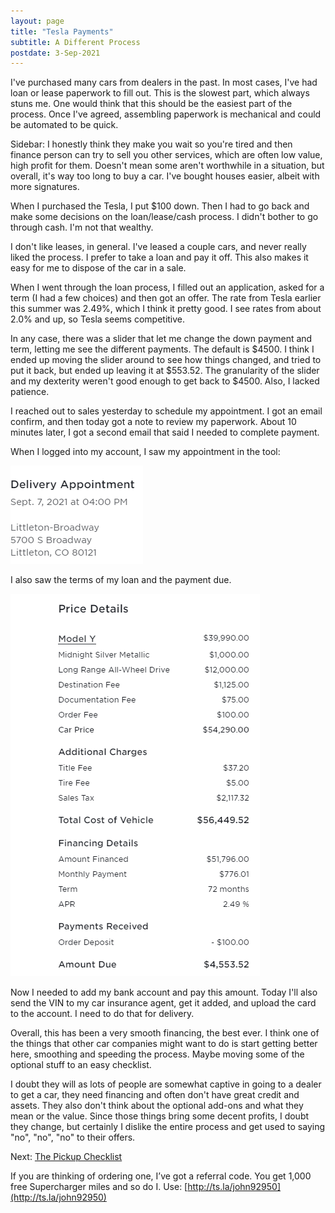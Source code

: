 ```yaml
---
layout: page
title: "Tesla Payments"
subtitle: A Different Process
postdate: 3-Sep-2021
---
```


I've purchased many cars from dealers in the past. In most cases, I've had loan or lease paperwork to fill out. This is the slowest part, which always stuns me. One would think that this should be the easiest part of the process. Once I've agreed, assembling paperwork is mechanical and could be automated to be quick.

Sidebar: I honestly think they make you wait so you're tired and then finance person can try to sell you other services, which are often low value, high profit for them. Doesn't mean some aren't worthwhile in a situation, but overall, it's way too long to buy a car. I've bought houses easier, albeit with more signatures.

When I purchased the Tesla, I put $100 down. Then I had to go back and make some decisions on the loan/lease/cash process. I didn't bother to go through cash. I'm not that wealthy.

I don't like leases, in general. I've leased a couple cars, and never really liked the process. I prefer to take a loan and pay it off. This also makes it easy for me to dispose of the car in a sale. 

When I went through the loan process, I filled out an application, asked for a term (I had a few choices) and then got an offer. The rate from Tesla earlier this summer was 2.49%, which I think it pretty good. I see rates from about 2.0% and up, so Tesla seems competitive.

In any case, there was a slider that let me change the down payment and term, letting me see the different payments. The default is $4500. I think I ended up moving the slider around to see how things changed, and tried to put it back, but ended up leaving it at $553.52. The granularity of the slider and my dexterity weren't good enough to get back to $4500. Also, I lacked patience.

I reached out to sales yesterday to schedule my appointment. I got an email confirm, and then today got a note to review my paperwork. About 10 minutes later, I got a second email that said I needed to complete payment.

When I logged into my account, I saw my appointment in the tool: 

![Pickup appointment](/assets/img/cars/Tesla_appt.png)

I also saw the terms of my loan and the payment due.

![Final payment terms](/assets/img/cars/Tesla_terms.png)

Now I needed to add my bank account and pay this amount. Today I'll also send the VIN to my car insurance agent, get it added, and upload the card to the account. I need to do that for delivery.

Overall, this has been a very smooth financing, the best ever. I think one of the things that other car companies might want to do is start getting better here, smoothing and speeding the process. Maybe moving some of the optional stuff to an easy checklist. 

I doubt they will as lots of people are somewhat captive in going to a dealer to get a car, they need financing and often don't have great credit and assets. They also don't think about the optional add-ons and what they mean or the value. Since those things bring some decent profits, I doubt they change, but certainly I dislike the entire process and get used to saying "no", "no", "no" to their offers.

Next: [The Pickup Checklist](/projects/tesla/checklist/)

If you are thinking of ordering one, I’ve got a referral code. You get 1,000 free Supercharger miles and so do I. Use: [http://ts.la/john92950](http://ts.la/john92950)